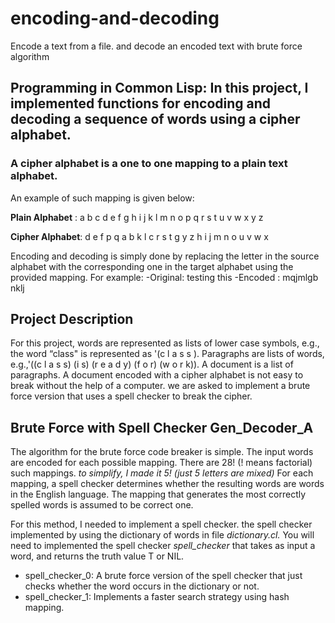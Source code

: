 # encoding-and-decoding
Encode a text from a file. and decode an encoded text with brute force algorithm

## Programming in Common Lisp: In this project, I implemented functions for encoding and decoding a sequence of words using a cipher alphabet.

### A cipher alphabet is a one to one mapping to a plain text alphabet. 
An example of such mapping is given below:

**Plain Alphabet** : a b c d e f g h i j k l m n o p q r s t u v w x y z

**Cipher Alphabet**: d e f p q a b k l c r s t g y z h i j m n o u v w x

Encoding and decoding is simply done by replacing the letter in the source alphabet with the
corresponding one in the target alphabet using the provided mapping.
For example:
-Original: testing this
-Encoded : mqjmlgb nklj


## Project Description
For this project, words are represented as lists of lower case symbols, e.g., the word “class" is
represented as '(c l a s s ). Paragraphs are lists of words, e.g.,'((c l a s s) (i s) (r e a d y) (f o r) (w o r k)).
A document is a list of paragraphs.
A document encoded with a cipher alphabet is not easy to break without the help of a computer.
we are asked to implement a brute force version that uses a spell checker to break the cipher.


## Brute Force with Spell Checker Gen_Decoder_A
The algorithm for the brute force code breaker is simple. The input words are encoded for each possible mapping. 
There are 28! (! means factorial) such mappings. *to simplify, I made it 5! (just 5 letters are mixed)*
For each mapping, a spell checker determines whether the resulting words are words in the English language. The mapping that generates the most correctly spelled words is assumed to be correct one.

For this method, I needed to implement a spell checker. the spell checker implemented by using the dictionary of words in file *dictionary.cl.* You will need to implemented the spell checker *spell_checker* that takes as input a word, and returns the truth value T or NIL. 
- spell_checker_0: A brute force version of the spell checker that just checks whether the word occurs in the dictionary or not.
- spell_checker_1: Implements a faster search strategy using hash mapping. 
